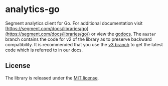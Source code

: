 # analytics-go

  Segment analytics client for Go. For additional documentation
  visit [https://segment.com/docs/libraries/go](https://segment.com/docs/libraries/go/) or view the [godocs](http://godoc.org/github.com/segmentio/analytics-go). The `master` branch contains the code for v2 of the library as to preserve backward compatibility. It is recommended that you use the [v3 branch](https://github.com/segmentio/analytics-go/tree/v3.0) to get the latest code which is referred to in our docs.

## License

The library is released under the [MIT license](LICENSE).
